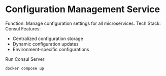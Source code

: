 # Configuration Management Service

Function: Manage configuration settings for all microservices.
Tech Stack: Consul
Features:
- Centralized configuration storage
- Dynamic configuration updates
- Environment-specific configurations

Run Consul Server
```
docker compose up
```